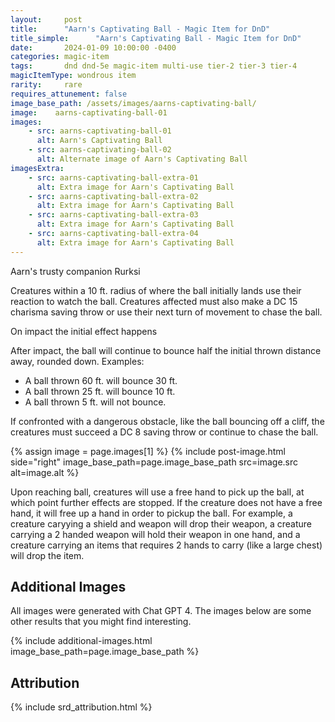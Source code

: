 ```yaml
---
layout:     post
title:      "Aarn's Captivating Ball - Magic Item for DnD"
title_simple:      "Aarn's Captivating Ball - Magic Item for DnD"
date:       2024-01-09 10:00:00 -0400
categories: magic-item
tags:       dnd dnd-5e magic-item multi-use tier-2 tier-3 tier-4
magicItemType: wondrous item
rarity:     rare
requires_attunement: false
image_base_path: /assets/images/aarns-captivating-ball/
image:    aarns-captivating-ball-01
images:
    - src: aarns-captivating-ball-01
      alt: Aarn's Captivating Ball
    - src: aarns-captivating-ball-02
      alt: Alternate image of Aarn's Captivating Ball
imagesExtra:
    - src: aarns-captivating-ball-extra-01
      alt: Extra image for Aarn's Captivating Ball
    - src: aarns-captivating-ball-extra-02
      alt: Extra image for Aarn's Captivating Ball
    - src: aarns-captivating-ball-extra-03
      alt: Extra image for Aarn's Captivating Ball
    - src: aarns-captivating-ball-extra-04
      alt: Extra image for Aarn's Captivating Ball
---
```


<p class="read-aloud">
    Aarn's trusty companion Rurksi
</p>

Creatures within a 10 ft. radius of where the ball initially lands use their reaction to watch the ball. Creatures affected must also make a DC 15 charisma saving throw or use their next turn of movement to chase the ball.

On impact the initial effect happens

After impact, the ball will continue to bounce half the initial thrown distance away, rounded down. Examples:

- A ball thrown 60 ft. will bounce 30 ft.
- A ball thrown 25 ft. will bounce 10 ft.
- A ball thrown 5 ft. will not bounce.

If confronted with a dangerous obstacle, like the ball bouncing off a cliff, the creatures must succeed a DC 8 saving throw or continue to chase the ball.


{% assign image = page.images[1] %}
{% include post-image.html side="right" image_base_path=page.image_base_path src=image.src alt=image.alt %}

Upon reaching ball, creatures will use a free hand to pick up the ball, at which point further effects are stopped. If the creature does not have a free hand, it will free up a hand in order to pickup the ball. For example, a creature caryying a shield and weapon will drop their weapon, a creature carrying a 2 handed weapon will hold their weapon in one hand, and a creature carrying an items that requires 2 hands to carry (like a large chest) will drop the item.

<div style="clear: both;"></div>

## Additional Images

All images were generated with Chat GPT 4. The images below are some other results that you might find interesting.

{% include additional-images.html image_base_path=page.image_base_path %}

## Attribution

{% include srd_attribution.html %}
